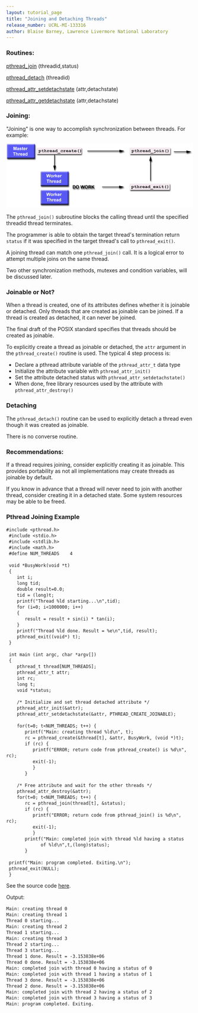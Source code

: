 ```yaml
---
layout: tutorial_page 
title: "Joining and Detaching Threads"
release_number: UCRL-MI-133316
author: Blaise Barney, Lawrence Livermore National Laboratory
---
```


### Routines:
[pthread_join](man/pthread_join.txt) (threadid,status)

[pthread_detach](man/pthread_detach.txt) (threadid)

[pthread_attr_setdetachstate](man/pthread_attr_setdetachstate.txt) (attr,detachstate)

[pthread_attr_getdetachstate](man/pthread_attr_getdetachstate.txt) (attr,detachstate)

### Joining:

"Joining" is one way to accomplish synchronization between threads. For example:

![joining](images/joining.gif)

The `pthread_join()` subroutine blocks the calling thread until the specified threadid thread terminates.

The programmer is able to obtain the target thread's termination return `status` if it was specified in the target thread's call to `pthread_exit()`.

A joining thread can match one `pthread_join()` call. It is a logical error to attempt multiple joins on the same thread.

Two other synchronization methods, mutexes and condition variables, will be discussed later.

### Joinable or Not?

When a thread is created, one of its attributes defines whether it is joinable or detached. Only threads that are created as joinable can be joined. If a thread is created as detached, it can never be joined.

The final draft of the POSIX standard specifies that threads should be created as joinable.

To explicitly create a thread as joinable or detached, the `attr` argument in the `pthread_create()` routine is used. The typical 4 step process is:

* Declare a pthread attribute variable of the `pthread_attr_t` data type
* Initialize the attribute variable with `pthread_attr_init()`
* Set the attribute detached status with `pthread_attr_setdetachstate()`
* When done, free library resources used by the attribute with `pthread_attr_destroy()`

### Detaching 

The `pthread_detach()` routine can be used to explicitly detach a thread even though it was created as joinable.

There is no converse routine.

### Recommendations:

If a thread requires joining, consider explicitly creating it as joinable. This provides portability as not all implementations may create threads as joinable by default.

If you know in advance that a thread will never need to join with another thread, consider creating it in a detached state. Some system resources may be able to be freed.

### Pthread Joining Example

```
#include <pthread.h>
 #include <stdio.h>
 #include <stdlib.h>
 #include <math.h>
 #define NUM_THREADS	4

 void *BusyWork(void *t)
 {
    int i;
    long tid;
    double result=0.0;
    tid = (long)t;
    printf("Thread %ld starting...\n",tid);
    for (i=0; i<1000000; i++)
    {
       result = result + sin(i) * tan(i);
    }
    printf("Thread %ld done. Result = %e\n",tid, result);
    pthread_exit((void*) t);
 }

 int main (int argc, char *argv[])
 {
    pthread_t thread[NUM_THREADS];
    pthread_attr_t attr;
    int rc;
    long t;
    void *status;

    /* Initialize and set thread detached attribute */
    pthread_attr_init(&attr);
    pthread_attr_setdetachstate(&attr, PTHREAD_CREATE_JOINABLE);

    for(t=0; t<NUM_THREADS; t++) {
       printf("Main: creating thread %ld\n", t);
       rc = pthread_create(&thread[t], &attr, BusyWork, (void *)t);  
       if (rc) {
          printf("ERROR; return code from pthread_create() is %d\n", rc);
          exit(-1);
          }
       }

    /* Free attribute and wait for the other threads */
    pthread_attr_destroy(&attr);
    for(t=0; t<NUM_THREADS; t++) {
       rc = pthread_join(thread[t], &status);
       if (rc) {
          printf("ERROR; return code from pthread_join() is %d\n", rc);
          exit(-1);
          }
       printf("Main: completed join with thread %ld having a status   
             of %ld\n",t,(long)status);
       }
 
 printf("Main: program completed. Exiting.\n");
 pthread_exit(NULL);
 }
 ```
 See the source code [here](example_code/join.c).
 
 Output:
 
 ```
 Main: creating thread 0
Main: creating thread 1
Thread 0 starting...
Main: creating thread 2
Thread 1 starting...
Main: creating thread 3
Thread 2 starting...
Thread 3 starting...
Thread 1 done. Result = -3.153838e+06
Thread 0 done. Result = -3.153838e+06
Main: completed join with thread 0 having a status of 0
Main: completed join with thread 1 having a status of 1
Thread 3 done. Result = -3.153838e+06
Thread 2 done. Result = -3.153838e+06
Main: completed join with thread 2 having a status of 2
Main: completed join with thread 3 having a status of 3
Main: program completed. Exiting.
 ```
